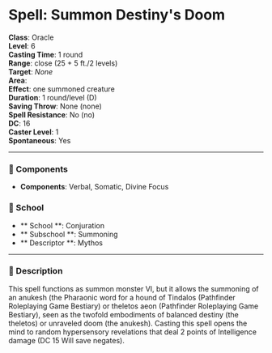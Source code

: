 
# Spell: Summon Destiny's Doom
**Class**: Oracle  
**Level**: 6  
**Casting Time**: 1 round  
**Range**: close (25 + 5 ft./2 levels)  
**Target**: _None_  
**Area**:   
**Effect**: one summoned creature  
**Duration**: 1 round/level (D)  
**Saving Throw**: None (none)  
**Spell Resistance**: No (no)  
**DC**: 16  
**Caster Level**: 1  
**Spontaneous**: Yes

---

### 🔮 Components
- **Components**: Verbal, Somatic, Divine Focus

### 🏫 School
- ** School **: Conjuration
- ** Subschool **: Summoning
- ** Descriptor **: Mythos
---

### 📜 Description
This spell functions as summon monster VI, but it allows the summoning of an anukesh (the Pharaonic word for a hound of Tindalos (Pathfinder Roleplaying Game Bestiary) or theletos aeon (Pathfinder Roleplaying Game Bestiary), seen as the twofold embodiments of balanced destiny (the theletos) or unraveled doom (the anukesh). Casting this spell opens the mind to random hypersensory revelations that deal 2 points of Intelligence damage (DC 15 Will save negates).
